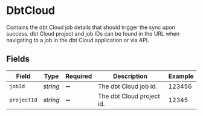 # DbtCloud

Contains the dbt Cloud job details that should trigger the sync upon success. dbt Cloud project and job IDs can be found in the URL when navigating to a job in the dbt Cloud application or via API.


## Fields

| Field                     | Type                      | Required                  | Description               | Example                   |
| ------------------------- | ------------------------- | ------------------------- | ------------------------- | ------------------------- |
| `jobId`                   | *string*                  | :heavy_minus_sign:        | The dbt Cloud job id.     | 123456                    |
| `projectId`               | *string*                  | :heavy_minus_sign:        | The dbt Cloud project id. | 12345                     |